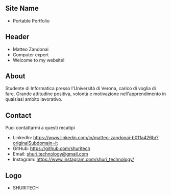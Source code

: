 ## Site Name
- Portable Portfolio

## Header
- Matteo Zandonai 
- Computer expert
- Welcome to my website!

## About
Studente di Informatica presso l'Università  di Verona, carico di voglia di fare. Grande attitudine positiva, volontà e motivazione nell'apprendimento in qualsiasi ambito lavorativo.

## Contact
Puoi contattarmi a questi recatipi
- LinkedIn: https://www.linkedin.com/in/matteo-zandonai-b011a426b/?originalSubdomain=it
- GitHub: https://github.com/shuritech
- Email: shuri.technology@gmail.com
- Instagram: https://www.instagram.com/shuri_technology/

## Logo
- SHURITECH